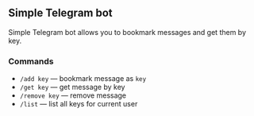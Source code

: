 ## Simple Telegram bot

Simple Telegram bot allows you to bookmark messages and get them by key.

### Commands

- `/add key` — bookmark message as `key`
- `/get key` — get message by key
- `/remove key` — remove message
- `/list` — list all keys for current user
